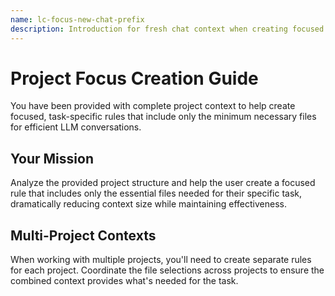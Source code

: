 ```yaml
---
name: lc-focus-new-chat-prefix
description: Introduction for fresh chat context when creating focused rules
---
```


# Project Focus Creation Guide

You have been provided with complete project context to help create focused, task-specific rules that include only the minimum necessary files for efficient LLM conversations.

## Your Mission

Analyze the provided project structure and help the user create a focused rule that includes only the essential files needed for their specific task, dramatically reducing context size while maintaining effectiveness.

## Multi-Project Contexts

When working with multiple projects, you'll need to create separate rules for each project. Coordinate the file selections across projects to ensure the combined context provides what's needed for the task.
